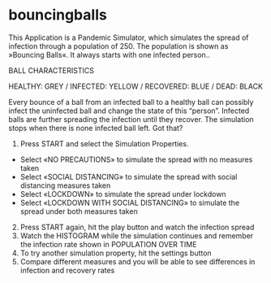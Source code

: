 # bouncingballs

This Application is a Pandemic Simulator, which simulates the spread of infection through a population of 250. 
The population is shown as »Bouncing Balls«. It always starts with one infected person..

BALL CHARACTERISTICS

HEALTHY: GREY / INFECTED: YELLOW / RECOVERED: BLUE / DEAD: BLACK

Every bounce of a ball from an infected ball to a healthy ball can possibly infect the uninfected ball and change 
the state of this “person”. Infected balls are further spreading the infection until they recover. 
The simulation stops when there is none infected ball left. Got that?

1. Press START and select the Simulation Properties. 

- Select «NO PRECAUTIONS» to simulate the spread with no measures taken
- Select «SOCIAL DISTANCING» to simulate the spread with social distancing measures taken
- Select «LOCKDOWN» to simulate the spread under lockdown
- Select «LOCKDOWN WITH SOCIAL DISTANCING» to simulate the spread under both measures taken

2. Press START again, hit the play button and watch the infection spread
3. Watch the HISTOGRAM while the simulation continues and remember the infection rate shown in POPULATION OVER TIME 
4. To try another simulation property, hit the settings button
5. Compare different measures and you will be able to see differences in infection and recovery rates

